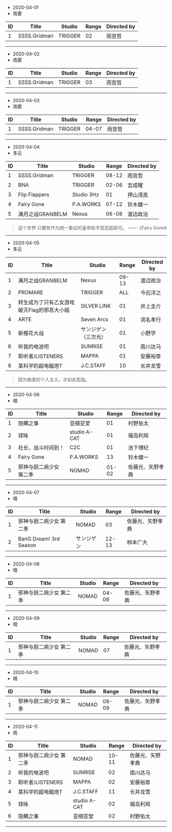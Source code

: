 - 2020-04-01
- 雨雾


ID|Title|Studio|Range|Directed by
---|---|---|---|---
1|SSSS.Gridman|TRIGGER|02|雨宫哲|

> 

---
- 2020-04-02
- 雨雾


ID|Title|Studio|Range|Directed by
---|---|---|---|---
1|SSSS.Gridman|TRIGGER|03|雨宫哲|

> 

---
- 2020-04-03
- 雨雾


ID|Title|Studio|Range|Directed by
---|---|---|---|---
1|SSSS.Gridman|TRIGGER|04-07|雨宫哲|

> 

---
- 2020-04-04
- 多云


ID|Title|Studio|Range|Directed by
---|---|---|---|---
1|SSSS.Gridman|TRIGGER|08-12|雨宫哲|
2|BNA|TRIGGER|02-06|吉成曜|
3|Flip Flappers|Studio 3Hz|01|押山清高|
4|Fairy Gone|P.A.WORKS|07-12|铃木健一
5|满月之战GRANBELM|Nexus|06-08|渡边政治


> 这个世界 只要有作为统一象征的皇帝和平民百姓即可。 ——《Fairy Gone》

---

- 2020-04-05
- 多云


ID|Title|Studio|Range|Directed by
---|---|---|---|---
1|满月之战GRANBELM|Nexus|09-13|渡边政治|
2|PROMARE|TRIGGER|ALL|今石洋之|
3|转生成为了只有乙女游戏破灭Flag的邪恶大小姐|SILVER LINK|01|井上圭介
4|ARTE|Seven Arcs|01|滨名孝行
5|新樱花大战|サンジゲン（三次元）|01|小野学
6|听我的电波吧|SUNRISE|01|南川达马|
7|聆听者/LISTENERS|MAPPA|01|安藤裕章|
8|某科学的超电磁炮T|J.C.STAFF|10|长井龙雪|

> 因为极度的个人主义，才如此孤独。

---

- 2020-04-06
- 晴


ID|Title|Studio|Range|Directed by
---|---|---|---|---
1|隐瞒之事|亚细亚堂|01|村野佑太|
2|球咏|studio A-CAT|01|福岛利规|
3|社长，战斗时间到！|C2C|01|池下博纪|
4|Fairy Gone|P.A.WORKS|13|铃木健一|
5|邪神与厨二病少女 第二季|NOMAD|01-02|佐藤光、矢野孝典

>

---

- 2020-04-07
- 晴

ID|Title|Studio|Range|Directed by
---|---|---|---|---
1|邪神与厨二病少女 第二季|NOMAD|03|佐藤光、矢野孝典
2|BanG Dream! 3rd Season|サンジゲン|12-13|柿本广大|

>

---

- 2020-04-08
- 晴

ID|Title|Studio|Range|Directed by
---|---|---|---|---
1|邪神与厨二病少女 第二季|NOMAD|04-06|佐藤光、矢野孝典

>

---

- 2020-04-09
- 晴

ID|Title|Studio|Range|Directed by
---|---|---|---|---
1|邪神与厨二病少女 第二季|NOMAD|07|佐藤光、矢野孝典

>

---

- 2020-04-10
- 晴

ID|Title|Studio|Range|Directed by
---|---|---|---|---
1|邪神与厨二病少女 第二季|NOMAD|08-09|佐藤光、矢野孝典

>

---

- 2020-04-11
- 雨

ID|Title|Studio|Range|Directed by
---|---|---|---|---
1|邪神与厨二病少女 第二季|NOMAD|10-11|佐藤光、矢野孝典
2|听我的电波吧|SUNRISE|02|南川达马|
3|聆听者/LISTENERS|MAPPA|02|安藤裕章|
4|某科学的超电磁炮T|J.C.STAFF|11|长井龙雪|
5|球咏|studio A-CAT|02|福岛利规|
6|隐瞒之事|亚细亚堂|02|村野佑太|

>

---
